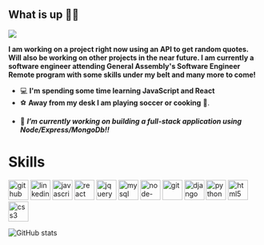  ## What is up ✌🏾
 
 ![](https://media.giphy.com/media/xThuWu82QD3pj4wvEQ/giphy.gif)
 
 
**I am working on a project right now using an API to get random quotes. Will also be working on other projects in the near future. I am currently a software engineer attending General Assembly's Software Engineer Remote program with some skills under my belt and many more to come!**

* 💻 **I'm spending some time learning JavaScript and React**
* ⚽️ **Away from my desk I am playing soccer or cooking** 🍝.

- 🔭 ***I’m currently working on building a full-stack application using Node/Express/MongoDb!!*** 

# Skills
[<img src='https://cdn.jsdelivr.net/npm/simple-icons@3.0.1/icons/github.svg' alt='github' height='40'>](https://github.com/anasemo234)  [<img src='https://cdn.jsdelivr.net/npm/simple-icons@3.0.1/icons/linkedin.svg' alt='linkedin' height='40'>](https://www.linkedin.com/in/https://www.linkedin.com/in/anasemos-kassahun//)  [<img src='https://cdn.jsdelivr.net/npm/simple-icons@3.0.1/icons/javascript.svg' alt='javascript' height='40'>](https://github.com/devicons/devicon/blob/master/icons/javascript/javascript-original.svg)  [<img src='https://cdn.jsdelivr.net/npm/simple-icons@3.0.1/icons/react.svg' alt='react' height='40'>](https://github.com/devicons/devicon/blob/master/icons/react/react-original-wordmark.svg)  [<img src='https://cdn.jsdelivr.net/npm/simple-icons@3.0.1/icons/jquery.svg' alt='jquery' height='40'>](https://github.com/devicons/devicon/blob/master/icons/jquery/jquery-plain-wordmark.svg)  [<img src='https://cdn.jsdelivr.net/npm/simple-icons@3.0.1/icons/mysql.svg' alt='mysql' height='40'>](https://github.com/devicons/devicon/blob/master/icons/mysql/mysql-original-wordmark.svg)  [<img src='https://cdn.jsdelivr.net/npm/simple-icons@3.0.1/icons/node-dot-js.svg' alt='node-dot-js' height='40'>](https://github.com/devicons/devicon/blob/master/icons/nodejs/nodejs-original-wordmark.svg)  [<img src='https://cdn.jsdelivr.net/npm/simple-icons@3.0.1/icons/git.svg' alt='git' height='40'>](https://github.com/devicons/devicon/blob/master/icons/git/git-original-wordmark.svg)  [<img src='https://cdn.jsdelivr.net/npm/simple-icons@3.0.1/icons/django.svg' alt='django' height='40'>](https://raw.githubusercontent.com/devicons/devicon/1119b9f84c0290e0f0b38982099a2bd027a48bf1/icons/django/django-plain.svg)  [<img src='https://cdn.jsdelivr.net/npm/simple-icons@3.0.1/icons/python.svg' alt='python' height='40'>](https://github.com/devicons/devicon/blob/master/icons/python/python-original.svg)  [<img src='https://cdn.jsdelivr.net/npm/simple-icons@3.0.1/icons/html5.svg' alt='html5' height='40'>](https://github.com/devicons/devicon/blob/master/icons/html5/html5-original.svg)  [<img src='https://cdn.jsdelivr.net/npm/simple-icons@3.0.1/icons/css3.svg' alt='css3' height='40'>](https://github.com/devicons/devicon/blob/master/icons/css3/css3-plain-wordmark.svg)  

![GitHub stats](https://github-readme-stats.vercel.app/api?username=anasemo234&show_icons=true)  


